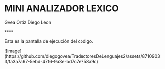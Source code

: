 # MINI ANALIZADOR LEXICO
<p>Gvea Ortiz Diego Leon </p>****
<p>Esta es la pantalla de ejecución del código. </p>
![image](https://github.com/diegogovea/TraductoresDeLenguajes2/assets/87109033/fa3a7a67-5ebd-47f6-9a3e-bd7c7e258a9c)
